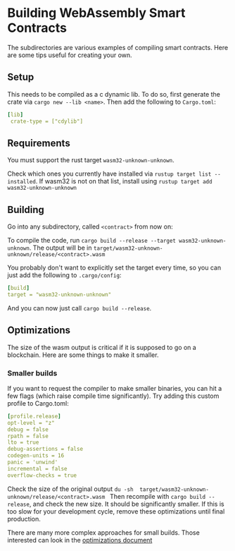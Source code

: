 # Building WebAssembly Smart Contracts

The subdirectories are various examples of compiling smart contracts.
Here are some tips useful for creating your own.

## Setup

This needs to be compiled as a c dynamic lib. To do so, first generate the crate via `cargo new --lib <name>`.
Then add the following to `Cargo.toml`:

```yaml
[lib]
 crate-type = ["cdylib"]
```

## Requirements

You must support the rust target `wasm32-unknown-unknown`.

Check which ones you currently have installed via `rustup target list --installed`.
If wasm32 is not on that list, install using `rustup target add wasm32-unknown-unknown`


## Building

Go into any subdirectory, called `<contract>` from now on:

To compile the code, run  `cargo build --release --target wasm32-unknown-unknown`. 
The output will be in `target/wasm32-unknown-unknown/release/<contract>.wasm`

You probably don't want to explicitly set the target every time, so you can just
add the following to `.cargo/config`:

```yaml
[build]
target = "wasm32-unknown-unknown"
```

And you can now just call `cargo build --release`.

## Optimizations

The size of the wasm output is critical if it is supposed to go on a blockchain.
Here are some things to make it smaller.

### Smaller builds

If you want to request the compiler to make smaller binaries, 
you can hit a few flags (which raise compile time significantly).
Try adding this custom profile to Cargo.toml:

```yaml
[profile.release]
opt-level = "z"
debug = false
rpath = false
lto = true
debug-assertions = false
codegen-units = 16
panic = 'unwind'
incremental = false
overflow-checks = true
```

Check the size of the original output `du -sh  target/wasm32-unknown-unknown/release/<contract>.wasm `
Then recompile with  `cargo build --release`, and check the new size.
It should be significantly smaller. If this is too slow for your development cycle, remove these optimizations until final production.

There are many more complex approaches for small builds. Those interested can look in the [optimizations document](Optimization.md)
